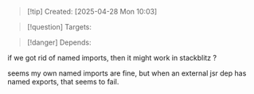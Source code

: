 
>[!tip] Created: [2025-04-28 Mon 10:03]

>[!question] Targets: 

>[!danger] Depends: 

if we got rid of named imports, then it might work in stackblitz ?

seems my own named imports are fine, but when an external jsr dep has named exports, that seems to fail.